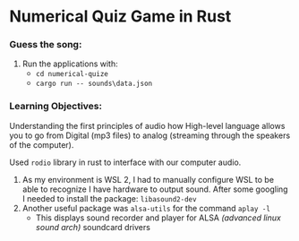 # Numerical Quiz Game in Rust

### Guess the song:
1. Run the applications with:
    - `cd numerical-quize`
    - `cargo run -- sounds\data.json`

### Learning Objectives:
Understanding the first principles of audio how High-level language allows you to go from Digital (mp3 files) to analog (streaming through the speakers of the computer).

Used `rodio` library in rust to interface with our computer audio.
1. As my environment is WSL 2, I had to manually configure WSL to be able to recognize I have hardware to output sound. After some googling I needed to install the package: `libasound2-dev`
2. Another useful package was `alsa-utils` for the command `aplay -l`
    - This displays sound recorder and player for  ALSA *(advanced linux sound arch)* soundcard drivers